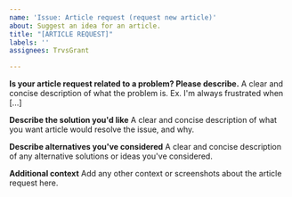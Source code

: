 ```yaml
---
name: 'Issue: Article request (request new article)'
about: Suggest an idea for an article.
title: "[ARTICLE REQUEST]"
labels: ''
assignees: TrvsGrant

---
```


**Is your article request related to a problem? Please describe.**
A clear and concise description of what the problem is. Ex. I'm always frustrated when [...]

**Describe the solution you'd like**
A clear and concise description of what you want article would resolve the issue, and why.

**Describe alternatives you've considered**
A clear and concise description of any alternative solutions or ideas you've considered.

**Additional context**
Add any other context or screenshots about the article request here.
